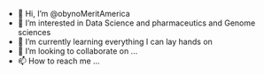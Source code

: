 - 👋 Hi, I’m @obynoMeritAmerica
- 👀 I’m interested in Data Science and pharmaceutics and Genome sciences
- 🌱 I’m currently learning everything I can lay hands on
- 💞️ I’m looking to collaborate on ...
- 📫 How to reach me ...

<!---
obynoMeritAmerica/obynoMeritAmerica is a ✨ special ✨ repository because its `README.md` (this file) appears on your GitHub profile.
You can click the Preview link to take a look at your changes.
--->
